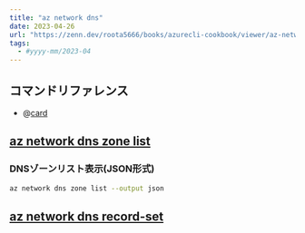 ```yaml
---
title: "az network dns"
date: 2023-04-26
url: "https://zenn.dev/roota5666/books/azurecli-cookbook/viewer/az-network-dns"
tags:
  - #yyyy-mm/2023-04
---
```


## コマンドリファレンス

- @[card](https://learn.microsoft.com/ja-jp/cli/azure/network/dns?view=azure-cli-latest)

## [az network dns zone list](https://learn.microsoft.com/ja-jp/cli/azure/network/dns/zone?view=azure-cli-latest#az-network-dns-zone-list)

### DNSゾーンリスト表示(JSON形式)

```bash
az network dns zone list --output json
```

## [az network dns record-set](https://learn.microsoft.com/ja-jp/cli/azure/network/dns/record-set?view=azure-cli-latest)
